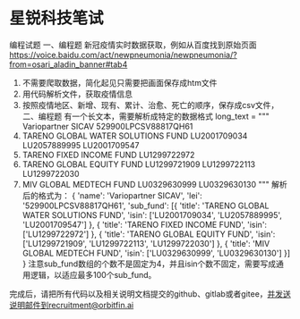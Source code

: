 # 星锐科技笔试
编程试题
一、编程题
新冠疫情实时数据获取，例如从百度找到原始页面
https://voice.baidu.com/act/newpneumonia/newpneumonia/?from=osari_aladin_banner#tab4
1. 不需要爬取数据，简化起见只需要把画面保存成htm文件
2. 用代码解析文件，获取疫情信息
3. 按照疫情地区、新增、现有、累计、治愈、死亡的顺序，保存成csv文件，
二、编程题
有一个长文本，需要解析成特定的数据格式
long_text = """
Variopartner SICAV
529900LPCSV88817QH61
1. TARENO GLOBAL WATER SOLUTIONS FUND
LU2001709034
LU2057889995
LU2001709547
2. TARENO FIXED INCOME FUND
LU1299722972
3. TARENO GLOBAL EQUITY FUND
LU1299721909
LU1299722113
LU1299722030
4. MIV GLOBAL MEDTECH FUND
LU0329630999
LU0329630130
"""
解析后的格式为：
{
    'name': 'Variopartner SICAV',
    'lei': '529900LPCSV88817QH61',
    'sub_fund': [{
        'title': 'TARENO GLOBAL WATER SOLUTIONS FUND',
        'isin': ['LU2001709034', 'LU2057889995', 'LU2001709547']
    }, {
        'title': 'TARENO FIXED INCOME FUND',
        'isin': ['LU1299722972']
    }, {
        'title': 'TARENO GLOBAL EQUITY FUND',
        'isin': ['LU1299721909', 'LU1299722113', 'LU1299722030']
    }, {
        'title': 'MIV GLOBAL MEDTECH FUND',
        'isin': ['LU0329630999', 'LU0329630130']
    }]
}
注意sub_fund数组的个数不是固定为4，并且isin个数不固定，需要写成通用逻辑，以适应最多100个sub_fund。


完成后，请把所有代码以及相关说明文档提交的github、gitlab或者gitee，并发送说明邮件到recruitment@orbitfin.ai
